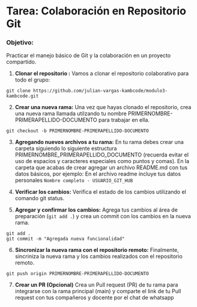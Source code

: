 # Tarea: Colaboración en Repositorio Git

### Objetivo:

Practicar el manejo básico de Git y la colaboración en un proyecto compartido.

1. **Clonar el repositorio :** Vamos a clonar el repositorio colaborativo para todo el grupo:

```
git clone https://github.com/julian-vargas-kambcode/modulo3-kambcode.git
```

2. **Crear una nueva rama:** Una vez que hayas clonado el repositorio, crea una nueva rama llamada utilzando tu nombre PRIMERNOMBRE-PRIMERAPELLIDO-DOCUMENTO para trabajar en ella.

```
git checkout -b PRIMERNOMBRE-PRIMERAPELLIDO-DOCUMENTO
```

3. **Agregando nuevos archivos a tu rama:** En tu rama debes crear una carpeta siguiendo lo siguiente estructura PRIMERNOMBRE_PRIMERAPELLIDO_DOCUMENTO (recuerda evitar el uso de espacios y caracteres especiales como puntos y comas). En la carpeta que acabas de crear agregar un archivo README.md con tus datos básicos, por ejemplo: En el archivo readme incluye tus datos personales `Nombre completo - USUARIO_GIT_HUB`

4. **Verificar los cambios:** Verifica el estado de los cambios utilizando el comando git status.

5. **Agregar y confirmar los cambios:** Agrega tus cambios al área de preparación (`git add .`) y crea un commit con los cambios en la nueva rama.

```
git add .
git commit -m "Agregada nueva funcionalidad"
```

6. **Sincronizar la nueva rama con el repositorio remoto:** Finalmente, sincriniza la nueva rama y los cambios realizados con el repositorio remoto.

```
git push origin PRIMERNOMBRE-PRIMERAPELLIDO-DOCUMENTO
```

7. **Crear un PR (Opcional)** Crea un Pull request (PR) de tu rama para integrarse con la rama principal (main) y comparte el link de tu Pull request con tus compañeros y docente por el chat de whatsapp
